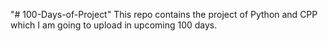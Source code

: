 "# 100-Days-of-Project" 
This repo contains the project of Python and CPP which I am going to upload in upcoming 100 days.
